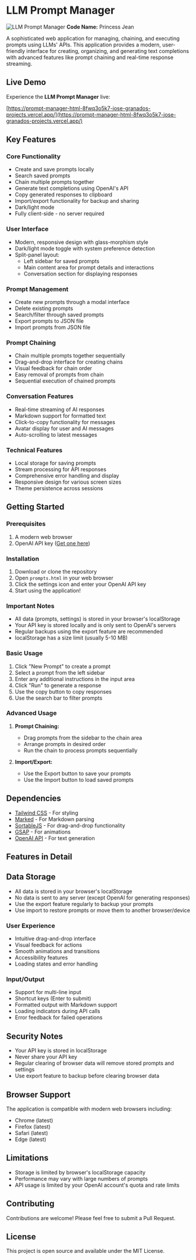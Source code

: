 # LLM Prompt Manager
![LLM Prompt Manager](https://github.com/user-attachments/assets/9707da49-61e5-464c-84b6-993f8fad0b58)
**Code Name:** Princess Jean

A sophisticated web application for managing, chaining, and executing prompts using LLMs' APIs. This application provides a modern, user-friendly interface for creating, organizing, and generating text completions with advanced features like prompt chaining and real-time response streaming.

## Live Demo

Experience the **LLM Prompt Manager** live:

[https://prompt-manager-html-8fwq3o5k7-jose-granados-projects.vercel.app/](https://prompt-manager-html-8fwq3o5k7-jose-granados-projects.vercel.app/)

## Key Features

### Core Functionality
- Create and save prompts locally
- Search saved prompts
- Chain multiple prompts together
- Generate text completions using OpenAI's API
- Copy generated responses to clipboard
- Import/export functionality for backup and sharing
- Dark/light mode
- Fully client-side - no server required

### User Interface
- Modern, responsive design with glass-morphism style
- Dark/light mode toggle with system preference detection
- Split-panel layout:
  - Left sidebar for saved prompts
  - Main content area for prompt details and interactions
  - Conversation section for displaying responses

### Prompt Management
- Create new prompts through a modal interface
- Delete existing prompts
- Search/filter through saved prompts
- Export prompts to JSON file
- Import prompts from JSON file

### Prompt Chaining
- Chain multiple prompts together sequentially
- Drag-and-drop interface for creating chains
- Visual feedback for chain order
- Easy removal of prompts from chain
- Sequential execution of chained prompts

### Conversation Features
- Real-time streaming of AI responses
- Markdown support for formatted text
- Click-to-copy functionality for messages
- Avatar display for user and AI messages
- Auto-scrolling to latest messages

### Technical Features
- Local storage for saving prompts
- Stream processing for API responses
- Comprehensive error handling and display
- Responsive design for various screen sizes
- Theme persistence across sessions

## Getting Started

### Prerequisites
1. A modern web browser
2. OpenAI API key ([Get one here](https://platform.openai.com/account/api-keys))

### Installation
1. Download or clone the repository
2. Open `prompts.html` in your web browser
3. Click the settings icon and enter your OpenAI API key
4. Start using the application!

### Important Notes
- All data (prompts, settings) is stored in your browser's localStorage
- Your API key is stored locally and is only sent to OpenAI's servers
- Regular backups using the export feature are recommended
- localStorage has a size limit (usually 5-10 MB)

### Basic Usage
1. Click "New Prompt" to create a prompt
2. Select a prompt from the left sidebar
3. Enter any additional instructions in the input area
4. Click "Run" to generate a response
5. Use the copy button to copy responses
6. Use the search bar to filter prompts

### Advanced Usage
1. **Prompt Chaining:**
   - Drag prompts from the sidebar to the chain area
   - Arrange prompts in desired order
   - Run the chain to process prompts sequentially

2. **Import/Export:**
   - Use the Export button to save your prompts
   - Use the Import button to load saved prompts

## Dependencies
- [Tailwind CSS](https://tailwindcss.com/) - For styling
- [Marked](https://marked.js.org/) - For Markdown parsing
- [SortableJS](https://sortablejs.github.io/Sortable/) - For drag-and-drop functionality
- [GSAP](https://greensock.com/gsap/) - For animations
- [OpenAI API](https://platform.openai.com/) - For text generation

## Features in Detail

## Data Storage
- All data is stored in your browser's localStorage
- No data is sent to any server (except OpenAI for generating responses)
- Use the export feature regularly to backup your prompts
- Use import to restore prompts or move them to another browser/device

### User Experience
- Intuitive drag-and-drop interface
- Visual feedback for actions
- Smooth animations and transitions
- Accessibility features
- Loading states and error handling

### Input/Output
- Support for multi-line input
- Shortcut keys (Enter to submit)
- Formatted output with Markdown support
- Loading indicators during API calls
- Error feedback for failed operations

## Security Notes
- Your API key is stored in localStorage
- Never share your API key
- Regular clearing of browser data will remove stored prompts and settings
- Use export feature to backup before clearing browser data

## Browser Support
The application is compatible with modern web browsers including:
- Chrome (latest)
- Firefox (latest)
- Safari (latest)
- Edge (latest)

## Limitations
- Storage is limited by browser's localStorage capacity
- Performance may vary with large numbers of prompts
- API usage is limited by your OpenAI account's quota and rate limits

## Contributing
Contributions are welcome! Please feel free to submit a Pull Request.

## License
This project is open source and available under the MIT License.